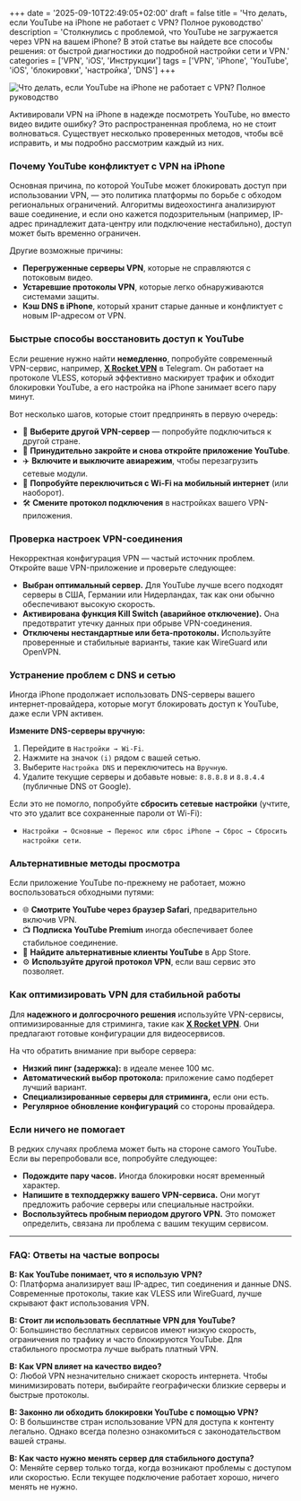 +++
date = '2025-09-10T22:49:05+02:00'
draft = false
title = 'Что делать, если YouTube на iPhone не работает с VPN? Полное руководство'
description = 'Столкнулись с проблемой, что YouTube не загружается через VPN на вашем iPhone? В этой статье вы найдете все способы решения: от быстрой диагностики до подробной настройки сети и VPN.'
categories = ['VPN', 'iOS', 'Инструкции']
tags = ['VPN', 'iPhone', 'YouTube', 'iOS', 'блокировки', 'настройка', 'DNS']
+++

![Что делать, если YouTube на iPhone не работает с VPN? Полное руководство](https://imagestoring.fra1.cdn.digitaloceanspaces.com/4825CF6F-219D-46A6-BEBB-2DA9D53F0E91.png)

Активировали VPN на iPhone в надежде посмотреть YouTube, но вместо видео видите ошибку? Это распространенная проблема, но не стоит волноваться. Существует несколько проверенных методов, чтобы всё исправить, и мы подробно рассмотрим каждый из них.

### Почему YouTube конфликтует с VPN на iPhone

Основная причина, по которой YouTube может блокировать доступ при использовании VPN, — это политика платформы по борьбе с обходом региональных ограничений. Алгоритмы видеохостинга анализируют ваше соединение, и если оно кажется подозрительным (например, IP-адрес принадлежит дата-центру или подключение нестабильно), доступ может быть временно ограничен.

Другие возможные причины:
- **Перегруженные серверы VPN**, которые не справляются с потоковым видео.
- **Устаревшие протоколы VPN**, которые легко обнаруживаются системами защиты.
- **Кэш DNS в iPhone**, который хранит старые данные и конфликтует с новым IP-адресом от VPN.

### Быстрые способы восстановить доступ к YouTube

Если решение нужно найти **немедленно**, попробуйте современный VPN-сервис, например, **[X Rocket VPN](https://t.me/X_Rocket_VPN_bot?start=ref-b-9)** в Telegram. Он работает на протоколе VLESS, который эффективно маскирует трафик и обходит блокировки YouTube, а его настройка на iPhone занимает всего пару минут.

Вот несколько шагов, которые стоит предпринять в первую очередь:

- 🔄 **Выберите другой VPN-сервер** — попробуйте подключиться к другой стране.
- 📱 **Принудительно закройте и снова откройте приложение YouTube**.
- ✈️ **Включите и выключите авиарежим**, чтобы перезагрузить сетевые модули.
- 📶 **Попробуйте переключиться с Wi-Fi на мобильный интернет** (или наоборот).
- 🛠️ **Смените протокол подключения** в настройках вашего VPN-приложения.

### Проверка настроек VPN-соединения

Некорректная конфигурация VPN — частый источник проблем. Откройте ваше VPN-приложение и проверьте следующее:

- **Выбран оптимальный сервер.** Для YouTube лучше всего подходят серверы в США, Германии или Нидерландах, так как они обычно обеспечивают высокую скорость.
- **Активирована функция Kill Switch (аварийное отключение).** Она предотвратит утечку данных при обрыве VPN-соединения.
- **Отключены нестандартные или бета-протоколы.** Используйте проверенные и стабильные варианты, такие как WireGuard или OpenVPN.

### Устранение проблем с DNS и сетью

Иногда iPhone продолжает использовать DNS-серверы вашего интернет-провайдера, которые могут блокировать доступ к YouTube, даже если VPN активен.

**Измените DNS-серверы вручную:**
1.  Перейдите в `Настройки → Wi-Fi`.
2.  Нажмите на значок `(i)` рядом с вашей сетью.
3.  Выберите `Настройка DNS` и переключитесь на `Вручную`.
4.  Удалите текущие серверы и добавьте новые: `8.8.8.8` и `8.8.4.4` (публичные DNS от Google).

Если это не помогло, попробуйте **сбросить сетевые настройки** (учтите, что это удалит все сохраненные пароли от Wi-Fi):
- `Настройки → Основные → Перенос или сброс iPhone → Сброс → Сбросить настройки сети`.

### Альтернативные методы просмотра

Если приложение YouTube по-прежнему не работает, можно воспользоваться обходными путями:

- 🌐 **Смотрите YouTube через браузер Safari**, предварительно включив VPN.
- 📺 **Подписка YouTube Premium** иногда обеспечивает более стабильное соединение.
- 🔄 **Найдите альтернативные клиенты YouTube** в App Store.
- ⚙️ **Используйте другой протокол VPN**, если ваш сервис это позволяет.

### Как оптимизировать VPN для стабильной работы

Для **надежного и долгосрочного решения** используйте VPN-сервисы, оптимизированные для стриминга, такие как **[X Rocket VPN](https://t.me/X_Rocket_VPN_bot?start=ref-b-9)**. Они предлагают готовые конфигурации для видеосервисов.

На что обратить внимание при выборе сервера:
- **Низкий пинг (задержка):** в идеале менее 100 мс.
- **Автоматический выбор протокола:** приложение само подберет лучший вариант.
- **Специализированные серверы для стриминга,** если они есть.
- **Регулярное обновление конфигураций** со стороны провайдера.

### Если ничего не помогает

В редких случаях проблема может быть на стороне самого YouTube. Если вы перепробовали все, попробуйте следующее:

- **Подождите пару часов.** Иногда блокировки носят временный характер.
- **Напишите в техподдержку вашего VPN-сервиса.** Они могут предложить рабочие серверы или специальные настройки.
- **Воспользуйтесь пробным периодом другого VPN.** Это поможет определить, связана ли проблема с вашим текущим сервисом.

---

### FAQ: Ответы на частые вопросы

**В: Как YouTube понимает, что я использую VPN?**  
О: Платформа анализирует ваш IP-адрес, тип соединения и данные DNS. Современные протоколы, такие как VLESS или WireGuard, лучше скрывают факт использования VPN.

**В: Стоит ли использовать бесплатные VPN для YouTube?**  
О: Большинство бесплатных сервисов имеют низкую скорость, ограничения по трафику и часто блокируются YouTube. Для стабильного просмотра лучше выбрать платный VPN.

**В: Как VPN влияет на качество видео?**  
О: Любой VPN незначительно снижает скорость интернета. Чтобы минимизировать потери, выбирайте географически близкие серверы и быстрые протоколы.

**В: Законно ли обходить блокировки YouTube с помощью VPN?**  
О: В большинстве стран использование VPN для доступа к контенту легально. Однако всегда полезно ознакомиться с законодательством вашей страны.

**В: Как часто нужно менять сервер для стабильного доступа?**  
О: Меняйте сервер только тогда, когда возникают проблемы с доступом или скоростью. Если текущее подключение работает хорошо, ничего менять не нужно.
